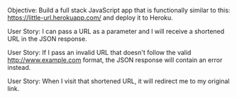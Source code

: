 Objective: Build a full stack JavaScript app that is functionally similar to this: https://little-url.herokuapp.com/ and deploy it to Heroku.

User Story: I can pass a URL as a parameter and I will receive a shortened URL in the JSON response.

User Story: If I pass an invalid URL that doesn't follow the valid http://www.example.com format, the JSON response will contain an error instead.

User Story: When I visit that shortened URL, it will redirect me to my original link.



